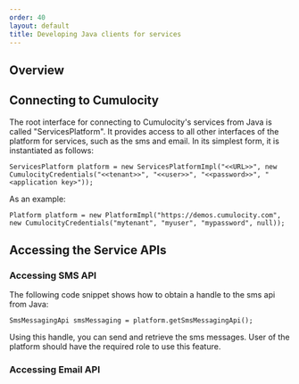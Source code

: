 ```yaml
---
order: 40
layout: default
title: Developing Java clients for services
---
```

## Overview

## Connecting to Cumulocity

The root interface for connecting to Cumulocity's services from Java is called "ServicesPlatform". It provides access to all other interfaces of the platform for services, such as the sms and email. In its simplest form, it is instantiated as follows:

    ServicesPlatform platform = new ServicesPlatformImpl("<<URL>>", new CumulocityCredentials("<<tenant>>", "<<user>>", "<<password>>", "<application key>"));

As an example:

    Platform platform = new PlatformImpl("https://demos.cumulocity.com", new CumulocityCredentials("mytenant", "myuser", "mypassword", null));

## Accessing the Service APIs

### Accessing SMS API

The following code snippet shows how to obtain a handle to the sms api from Java:

	SmsMessagingApi smsMessaging = platform.getSmsMessagingApi();

Using this handle, you can send and retrieve the sms messages. User of the platform should have the required role to use this feature.

### Accessing Email API


